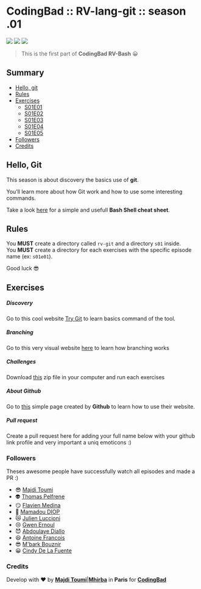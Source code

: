 # CodingBad :: RV-lang-git :: season .01

[![](https://img.shields.io/badge/Mhirba-CodingBad-green.svg)]()
[![](https://img.shields.io/badge/RV-git-blue.svg)]()
[![](https://img.shields.io/badge/Season-01-red.svg)]()

> This is the first part of **CodingBad RV-Bash** 😀

## <a name='TOC'>Summary</a>

- [Hello, git](#git)
- [Rules](#rules)
- [Exercises](#exercises)
  - [S01E01](#S01E01)
  - [S01E02](#S01E02)
  - [S01E03](#S01E03)
  - [S01E04](#S01E04)
  - [S01E05](#S01E05)
- [Followers](#followers)
- [Credits](#credits)

## <a name='intro'>Hello, Git</a>

This season is about discovery the basics use of **git**.

You’ll learn more about how Git work and how to use some interesting commands.

Take a look [here](./resources/got-cheat-sheet.pdf) for a simple and usefull
**Bash Shell cheat sheet**.

## <a name='rules'>Rules</a>

You **MUST** create a directory called `rv-git` and a directory `s01` inside.<br />
You **MUST** create a directory for each exercises with the specific episode name (ex: `s01e01`).<br />

Good luck 😎

## <a name='exercises'>Exercises</a>


##### <a name='S01E01'>Discovery</a>

Go to this cool website [Try Git](https://try.github.io) to learn basics command of the tool.

##### <a name='S01E02'>Branching</a>

Go to this very visual website [here](https://learngitbranching.js.org/) to learn
how branching works

##### <a name='S01E04'>Challenges</a>

Download [this](./resources/challenges.tgz) zip file in your computer and run each exercises

##### <a name='S01E04'>About Github</a>

Go to [this](https://guides.github.com/activities/hello-world/) simple page
created by **Github** to learn how to use their website.

##### <a name='S01E05'>Pull request</a>

Create a pull request here for adding your full name below with your github
link profile and very important a uniq emoticons :)

### <a name='followers'>Followers</a>

Theses awesome people have successfully watch all episodes and made a PR :)

- 😎 [Majdi Toumi](https://github.com/majdi)
- 👽 [Thomas Pelfrene](https://github.com/Thomas-Pelfrene)
- 😏 [Flavien Medina](https://github.com/flavien94)
- 🤔 [Mamadou DIOP](https://github.com/mamadoudiop)
- 😿 [Julien Luccioni](https://github.com/LuccioniJulien)
- 😢 [Gwen Ernoul](https://github.com/nehrr)
- 😈 [Abdoulaye Diallo](https://github.com/DiallAbdoulaye)
- 😆 [Antoine Francois](https://github.com/aawfrancois)
- 😎 [M'bark Bouznir](https://github.com/zizmir)
- 😀 [Cindy De La Fuente](https://github.com/cindyDLF)

### <a name='credits'>Credits</a>

Develop with :heart: by [**Majdi Toumi**](http://majditoumi.com)|[**Mhirba**](http://mhirba.com) in **Paris** for [**CodingBad**]()
